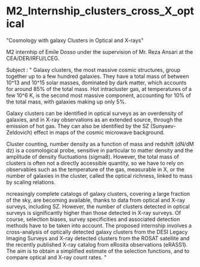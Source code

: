 # M2_Internship_clusters_cross_X_optical
"Cosmology with galaxy Clusters in Optical and X-rays"

M2 internhip of Emile Dosso under the supervision of Mr. Reza Ansari at the CEA/DER/IRFU/LCEG. 

Subject :
"
Galaxy clusters, the most massive cosmic structures, group together up to a few hundred galaxies. They have a total mass of between 10^13 and 10^15 solar masses, dominated by dark matter, which accounts for around 85% of the total mass. Hot intracluster gas, at temperatures of a few 10^6 K, is the second most massive component, accounting for 10% of the total mass, with galaxies making up only 5%.

Galaxy clusters can be identified in optical surveys as an overdensity of galaxies, and in X-ray observations as an extended source, through the emission of hot gas. They can also be identified by the SZ (Sunyaev-Zeldovich) effect in maps of the cosmic microwave background.

Cluster counting, number density as a function of mass and redshift (dN/dM dz) is a cosmological probe, sensitive in particular to matter density and the amplitude of density fluctuations (sigma8). However, the total mass of clusters is often not a directly accessible quantity, so we have to rely on observables such as the temperature of the gas, measurable in X, or the number of galaxies in the cluster, called the optical richness, linked to mass by scaling relations.

ncreasingly complete catalogs of galaxy clusters, covering a large fraction of the sky, are becoming available, thanks to data from optical and X-ray surveys, including SZ. However, the number of clusters detected in optical surveys is significantly higher than those detected in X-ray surveys. Of course, selection biases, survey specificities and associated detection methods have to be taken into account.
The proposed internship involves a cross-analysis of optically detected galaxy clusters from the DESI Legacy Imaging Surveys and X-ray detected clusters from the ROSAT satellite and the recently published X-ray catalog from eRosita observations (eRASS1). The aim is to obtain a simplified estimate of the selection functions, and to compare optical and X-ray count rates. 
"
